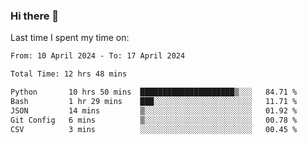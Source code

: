 ### Hi there 👋

<!--
**Grav1tum/Grav1tum** is a ✨ _special_ ✨ repository because its `README.md` (this file) appears on your GitHub profile.

Here are some ideas to get you started:

- 🔭 I’m currently working on ...
- 🌱 I’m currently learning ...
- 👯 I’m looking to collaborate on ...
- 🤔 I’m looking for help with ...
- 💬 Ask me about ...
- 📫 How to reach me: ...
- 😄 Pronouns: ...
- ⚡ Fun fact: ...
-->
Last time I spent my time on:
<!--START_SECTION:waka-->

```txt
From: 10 April 2024 - To: 17 April 2024

Total Time: 12 hrs 48 mins

Python       10 hrs 50 mins  █████████████████████▒░░░   84.71 %
Bash         1 hr 29 mins    ███░░░░░░░░░░░░░░░░░░░░░░   11.71 %
JSON         14 mins         ▒░░░░░░░░░░░░░░░░░░░░░░░░   01.92 %
Git Config   6 mins          ▒░░░░░░░░░░░░░░░░░░░░░░░░   00.78 %
CSV          3 mins          ░░░░░░░░░░░░░░░░░░░░░░░░░   00.45 %
```

<!--END_SECTION:waka-->
